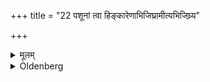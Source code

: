 +++
title = "22 पशूनां त्वा हिङ्कारेणाभिजिघ्रामीत्यभिजिघ्र्य"

+++

<details><summary>मूलम्</summary>

पशूनां त्वा हिङ्कारेणाभिजिघ्रामीत्यभिजिघ्र्य यथार्थम् २२
</details>

<details><summary>Oldenberg</summary>

22. With (the formula), 'With the cattle's hiṃkāra I kiss thee' (l.l. 19) he should kiss him. Then he may do what he likes.
</details>
